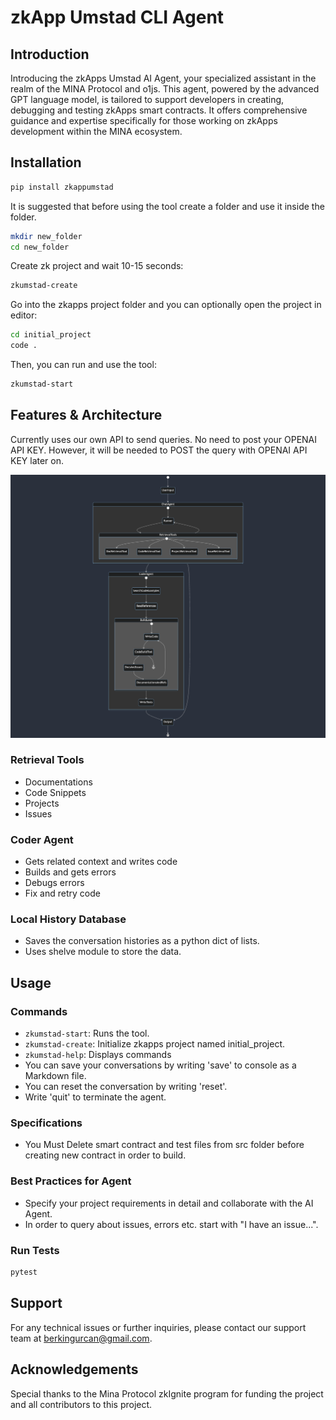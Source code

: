 # zkApp Umstad CLI Agent

## Introduction

Introducing the zkApps Umstad AI Agent, your specialized assistant in the realm of the MINA Protocol and o1js. This agent, powered by the advanced GPT language model, is tailored to support developers in creating, debugging and testing zkApps smart contracts. It offers comprehensive guidance and expertise specifically for those working on zkApps development within the MINA ecosystem.

## Installation

```bash
pip install zkappumstad
```

It is suggested that before using the tool create a folder and use it inside the folder.

```bash
mkdir new_folder
cd new_folder
```

Create zk project and wait 10-15 seconds:

```bash
zkumstad-create
```

Go into the zkapps project folder and you can optionally open the project in editor:

```bash
cd initial_project
code .
```

Then, you can run and use the tool:

```bash
zkumstad-start
```

## Features & Architecture

Currently uses our own API to send queries. No need to post your OPENAI API KEY. However, it will be needed to POST the query with OPENAI API KEY later on.

![Architecture](diagram.png)

### Retrieval Tools

- Documentations
- Code Snippets
- Projects
- Issues

### Coder Agent

- Gets related context and writes code
- Builds and gets errors
- Debugs errors
- Fix and retry code

### Local History Database

- Saves the conversation histories as a python dict of lists.
- Uses shelve module to store the data.

## Usage

### Commands

- ```zkumstad-start```: Runs the tool.
- ```zkumstad-create```: Initialize zkapps project named initial_project.
- ```zkumstad-help```: Displays commands
- You can save your conversations by writing 'save' to console as a Markdown file.
- You can reset the conversation by writing 'reset'.
- Write 'quit' to terminate the agent.

### Specifications

- You Must Delete smart contract and test files from src folder before creating new contract in order to build.

### Best Practices for Agent

- Specify your project requirements in detail and collaborate with the AI Agent.
- In order to query about issues, errors etc. start with "I have an issue...".

### Run Tests

```bash
pytest
```

## Support

For any technical issues or further inquiries, please contact our support team at [berkingurcan@gmail.com](mailto:berkingurcan@gmail.com).

## Acknowledgements

Special thanks to the Mina Protocol zkIgnite program for funding the project and all contributors to this project.
